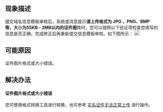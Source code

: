 
## 现象描述
提交域名信息模板审核后，系统或消息提示**请上传格式为 JPG 、PNG、BMP 等，大小为55KB - 2MB以内的证件图片**时，您可以按照以下验证项检查您填写的信息是否正确，完成修正后再重新提交信息模板审核。如下图所示：
![](https://qcloudimg.tencent-cloud.cn/raw/c34ab44ca3b6d3732527354f88a61772.png)

## 可能原因
证件图片格式或大小错误。

## 解决办法
#### 证件图片格式或大小错误
您可使用格式转换工具进行转换，也可参考 [实名证件无法正常上传](https://cloud.tencent.com/document/product/242/61993) 进行操作。
